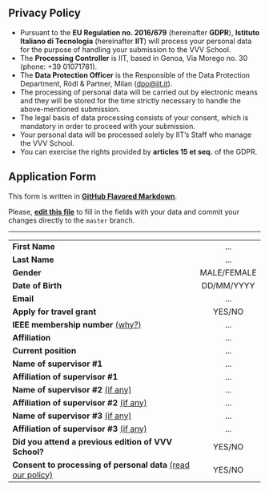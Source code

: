 ## Privacy Policy

- Pursuant to the **EU Regulation no. 2016/679** (hereinafter **GDPR**), **Istituto Italiano di Tecnologia** (hereinafter **IIT**) will process your personal data for the purpose of handling your submission to the VVV School.
- The **Processing Controller** is IIT, based in Genoa, Via Morego no. 30 (phone: +39 01071781).
- The **Data Protection Officer** is the Responsible of the Data Protection Department, Rödl & Partner, Milan ([dpo@iit.it](mailto:dpo@iit.it)).
- The processing of personal data will be carried out by electronic means and they will be stored for the time strictly necessary to handle the above-mentioned submission.
- The legal basis of data processing consists of your consent, which is mandatory in order to proceed with your submission.
- Your personal data will be processed solely by IIT’s Staff who manage the VVV School.
- You can exercise the rights provided by **articles 15 et seq.** of the GDPR.

## Application Form
This form is written in [**GitHub Flavored Markdown**](https://guides.github.com/features/mastering-markdown).

Please, [**edit this file**](../../edit/master/application-form.md) to fill in the fields with your data and commit your changes directly to the `master` branch.

---

| | |
| :--- | :---: |
| **First Name**                                                                       | ... |
| **Last Name**                                                                        | ... |
| **Gender**                                                                           | MALE/FEMALE |
| **Date of Birth**                                                                    | DD/MM/YYYY |
| **Email**                                                                            | ... |
| **Apply for travel grant**                                                           | YES/NO |
| **IEEE membership number** [(why?)](./misc/filling-notes.md#ieee-membership)         | ... |
| **Affiliation**                                                                      | ... |
| **Current position**                                                                 | ... |
| **Name of supervisor #1**                                                            | ... |
| **Affiliation of supervisor #1**                                                     | ... |
| **Name of supervisor #2** [(if any)](./misc/filling-notes.md#supervisors)            | ... |
| **Affiliation of supervisor #2** [(if any)](./misc/filling-notes.md#supervisors)     | ... |
| **Name of supervisor #3** [(if any)](./misc/filling-notes.md#supervisors)            | ... |
| **Affiliation of supervisor #3** [(if any)](./misc/filling-notes.md#supervisors)     | ... |
| **Did you attend a previous edition of VVV School?**                                 | YES/NO |
| **Consent to processing of personal data** [(read our policy)](#privacy-policy)      | YES/NO |
